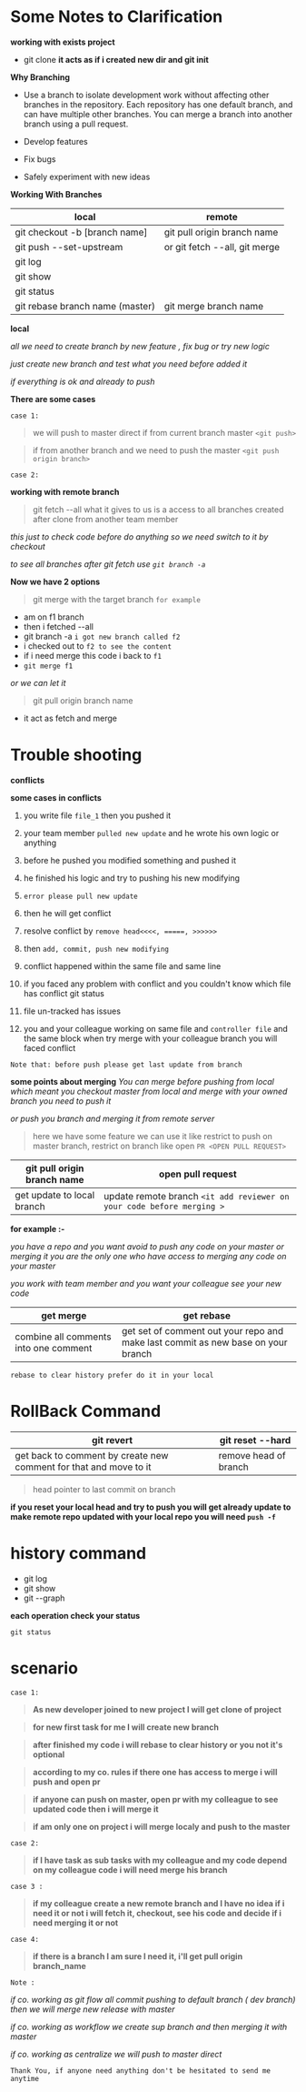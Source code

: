 # Some Notes to Clarification

__working with exists project__
- git clone __it acts as if i created new dir and git init__


__Why Branching__

- Use a branch to isolate development work without affecting other branches in the repository. Each repository has one default branch, and can have multiple other branches. You can merge a branch into another branch using a pull request.

- Develop features
- Fix bugs
- Safely experiment with new ideas

__Working With Branches__


|local  |remote   |
|---    |---      |
|    git checkout -b [branch name] | git pull origin branch name  |
|    git push --set-upstream       |  or git fetch --all, git merge|
|    git log                        |                               |                          
|    git show                      |                                |
|    git status                    |                               |
|    git rebase branch name (master) |   git merge branch name


**local**

_all we need to create branch by new feature , fix bug or try new logic_

_just create new branch and test what you need before added it_

_if everything is ok and already to push_

****There are some cases****

`case 1:`
> we will push to master direct
if from current branch master `<git push>`

>if from another branch and we need to push the master `<git push origin branch>`

`case 2:`

**working with remote branch**

> git fetch --all what it gives to us is  a access to all branches created after clone from
another team member

_this just to check code before do anything so we need switch to it by checkout_

_to see all branches after git fetch use `git branch -a`_

****Now we have 2 options****

> git merge with the target branch
`for example`

- am on f1 branch
- then i fetched --all
- git branch -a `i got new branch called f2`
- i checked out to `f2 to see the content`
- if i need merge this code i back to `f1`
- `git merge f1`

_or we can let it_

>git pull origin branch name
- it act as fetch and merge

# Trouble shooting

**conflicts**

****some cases in conflicts****
1. you write file `file_1` then you pushed it
1. your team member `pulled new update` and he wrote his own logic or anything
1. before he pushed you modified something and pushed it
1. he finished his logic and try to pushing his new modifying
1. `error please pull new update`
1. then he will get conflict
1. resolve conflict by `remove head<<<<, =====, >>>>>>`
1. then `add, commit, push new modifying`
1. conflict happened within the same file and same line
1. if you faced any problem with conflict and you couldn't know which file has conflict git status
1. file un-tracked has issues

1. you and your colleague working on same file and `controller file` and the same block
when try merge with your colleague branch you will faced conflict


`Note that: before push please get last update from branch`

__some points about merging__
_You can merge before pushing from local
which meant you checkout master from local and merge with your owned branch you need to push it_

_or push you branch and merging it from remote server_

>here we have some feature we can use it like restrict to push on master branch, restrict on branch like open `PR <OPEN PULL REQUEST>`

|git pull origin branch name |open pull request |
|---|---|
|get update to local branch| update remote branch `<it add reviewer on your code before merging >`|

**for example :-**

_you have a repo and you want avoid to push any code on your master or merging it you are the only one who have access to merging any code on your master_

_you work with team member and you want your colleague see  your new code_


|get merge | get rebase|
|---|---|
|combine all comments into one comment| get set of comment out your repo and make last commit as new base on your branch|

`rebase to clear history prefer do it in your local`

# RollBack Command

|git revert| git reset --hard|
|---|---|
| get back to comment by create new comment for that and move to it |  remove head of branch|

> head pointer to last commit on branch

__if you reset your local head and try to push you will get already update to make remote repo updated with your local repo you will need `push -f`__


# history command

- git log
- git show
- git --graph

****each operation check your status****

`git status`






# __scenario__
`case 1:`
> __As new developer joined to new project I will get clone of project__

> __for new first task for me I will create new branch__

> __after finished my code i will rebase to clear history or you not it's optional__


>__according to my co. rules if there one has access to merge i will push and open pr__

>__if anyone can push on master, open pr with my colleague to see updated code then i will merge it__

> __if am only one on project i will merge localy and push to the master__

`case 2:`
> __if I have task as sub tasks with my colleague and my code depend on my colleague code i will need merge his branch__

`case 3 :`
 >__if my colleague create a new remote branch and I have no idea if i need it or not
 i will fetch it, checkout, see his code and decide if i need merging it or not__

 `case 4:`
 > __if there is a branch I am sure I need it, i'll  get pull origin branch_name__

 `Note :`


 _if co. working as git flow all commit pushing to default branch ( dev branch)
 then we will merge new release with master_

 _if co. working as workflow we create sup branch and then merging it with master_

 _if co. working as centralize we will push to master direct_


`Thank You, if anyone need anything don't be hesitated to send me anytime`
